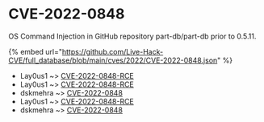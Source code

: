 # CVE-2022-0848

OS Command Injection in GitHub repository part-db/part-db prior to 0.5.11.

{% embed url="https://github.com/Live-Hack-CVE/full_database/blob/main/cves/2022/CVE-2022-0848.json" %}


* Lay0us1 ~> [CVE-2022-0848-RCE](https://www.alice-snow.ru/2022/database/cve-2022-0848/cve-2022-0848-rce-lay0us1)
* Lay0us1 ~> [CVE-2022-0848-RCE](https://www.alice-snow.ru/2022/database/cve-2022-0848/cve-2022-0848-rce-lay0us1)
* dskmehra ~> [CVE-2022-0848](https://www.alice-snow.ru/2022/database/cve-2022-0848/cve-2022-0848-dskmehra)
* Lay0us1 ~> [CVE-2022-0848-RCE](https://www.alice-snow.ru/2022/database/cve-2022-0848/cve-2022-0848-rce-lay0us1)
* dskmehra ~> [CVE-2022-0848](https://www.alice-snow.ru/2022/database/cve-2022-0848/cve-2022-0848-dskmehra)